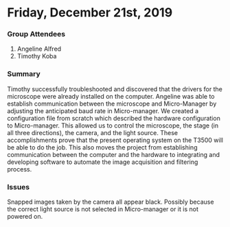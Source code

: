 # Friday, December 21st, 2019


### Group Attendees
1. Angeline Alfred
2. Timothy Koba

### Summary
Timothy successfully troubleshooted and discovered that the drivers for the microscope were already 
installed on the computer. Angeline was able to establish communication between the microscope and 
Micro-Manager by adjusting the anticipated baud rate in Micro-manager. We created a configuration 
file from scratch which described the hardware configuration to Micro-manager. This allowed us to 
control the microscope, the stage (in all three directions), the camera, and the light source. These 
accomplishments prove that the present operating system on the T3500 will be able to do the job. This 
also moves the project from establishing communication between the computer and the hardware to 
integrating and developing software to automate the image acquisition and filtering process.

### Issues
Snapped images taken by the camera all appear black. Possibly because the correct light source is
not selected in Micro-manager or it is not powered on.
